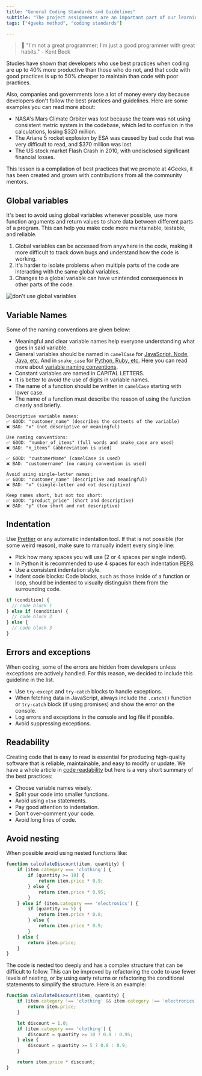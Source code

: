 ```yaml
---
title: "General Coding Standards and Guidelines"
subtitle: "The project assignments are an important part of our learning method; these lessons will show you what to expect and why they matter so much."
tags: ["4geeks method", "coding standards"]

---
```


>  🤯 "I'm not a great programmer; I'm just a good programmer with great habits." - Kent Beck

Studies have shown that developers who use best practices when coding are up to 40% more productive than those who do not, and that code with good practices is up to 50% cheaper to maintain than code with poor practices. 

Also, companies and governments lose a lot of money every day because developers don't follow the best practices and guidelines. Here are some examples you can read more about:

- NASA's Mars Climate Orbiter was lost because the team was not using consistent metric system in the codebase, which led to confusion in the calculations, losing $320 million.
- The Ariane 5 rocket explosion by ESA was caused by bad code that was very difficult to read, and $370 million was lost
- The US stock market Flash Crash in 2010, with undisclosed significant financial losses.

This lesson is a compilation of best practices that we promote at 4Geeks, it has been created and grown with contributions from all the community mentors.

## Global variables
It's best to avoid using global variables whenever possible, use more function arguments and return values to share data between different parts of a program. This can help you make code more maintainable, testable, and reliable.

1. Global variables can be accessed from anywhere in the code, making it more difficult to track down bugs and understand how the code is working.
2. It's harder to isolate problems when multiple parts of the code are interacting with the same global variables.
3. Changes to a global variable can have unintended consequences in other parts of the code.

![don't use global variables](https://breathecode.herokuapp.com/v1/media/file/dont-use-global-variables-png?)

## Variable Names
Some of the naming conventions are given below:

- Meaningful and clear variable names help everyone understanding what goes in said variable.
- General variables should be named in `camelCase` for [JavaScript, Node, Java, etc.](https://en.wikipedia.org/wiki/Camel_case) And in `snake_case` for [Python, Ruby, etc.](https://en.wikipedia.org/wiki/Snake_case) Here you can read more about [variable naming conventions](https://4geeks.com/lesson/variable-naming-conventions).
- Constant variables are named in CAPITAL LETTERS.
- It is better to avoid the use of digits in variable names.
- The name of a function should be written in `camelCase` starting with lower case.
- The name of a function must describe the reason of using the function clearly and briefly.

```text
Descriptive variable names:
✅ GOOD: "customer_name" (describes the contents of the variable)
❌ BAD: "x" (not descriptive or meaningful)

Use naming conventions:
✅ GOOD: "number_of_items" (full words and snake_case are used)
❌ BAD: "n_items" (abbreviation is used)

✅ GOOD: "customerName" (camelCase is used)
❌ BAD: "customername" (no naming convention is used)

Avoid using single-letter names:
✅ GOOD: "customer_name" (descriptive and meaningful)
❌ BAD: "x" (single-letter and not descriptive)

Keep names short, but not too short:
✅ GOOD: "product_price" (short and descriptive)
❌ BAD: "p" (too short and not descriptive)
```

## Indentation

Use [Prettier](https://prettier.io/) or any automatic indentation tool. If that is not possible (for some weird reason), make sure to manually indent every single line:

- Pick how many spaces you will use (2 or 4 spaces per single indent).
- In Python it is recommended to use 4 spaces for each indentation [PEP8](https://peps.python.org/pep-0008/#indentation).
- Use a consistent indentation style.
- Indent code blocks: Code blocks, such as those inside of a function or loop, should be indented to visually distinguish them from the surrounding code.

```javascript
if (condition) {
  // code block 1
} else if (condition) {
  // code block 2
} else {
  // code block 3
}
```

## Errors and exceptions
When coding, some of the errors are hidden from developers unless exceptions are actively handled. For this reason, we decided to include this guideline in the list.

- Use `try-except` and `try-catch` blocks to handle exceptions.
- When fetching data in JavaScript, always include the `.catch()` function or `try-catch` block (if using promises) and show the error on the console.
- Log errors and exceptions in the console and log file if possible.
- Avoid suppressing exceptions.

## Readability

Creating code that is easy to read is essential for producing high-quality software that is reliable, maintainable, and easy to modify or update. We have a whole article in [code readability](https://4geeks.com/lesson/what-is-and-how-to-improve-code-readability) but here is a very short summary of the best practices:

- Choose variable names wisely.
- Split your code into smaller functions.
- Avoid using `else` statements.
- Pay good attention to indentation.
- Don't over-comment your code.
- Avoid long lines of code.

## Avoid nesting

When possible avoid using nested functions like:

```js
function calculateDiscount(item, quantity) {
    if (item.category === 'clothing') {
        if (quantity >= 10) {
            return item.price * 0.9;
        } else {
            return item.price * 0.95;
        }
    } else if (item.category === 'electronics') {
        if (quantity >= 5) {
            return item.price * 0.8;
        } else {
            return item.price * 0.9;
        }
    } else {
        return item.price;
    }
}
```

The code is nested too deeply and has a complex structure that can be difficult to follow. This can be improved by refactoring the code to use fewer levels of nesting, or by using early returns or refactoring the conditional statements to simplify the structure. Here is an example:

```js
function calculateDiscount(item, quantity) {
    if (item.category !== 'clothing' && item.category !== 'electronics') {
        return item.price;
    }

    let discount = 1.0;
    if (item.category === 'clothing') {
        discount = quantity >= 10 ? 0.9 : 0.95;
    } else {
        discount = quantity >= 5 ? 0.8 : 0.9;
    }

    return item.price * discount;
}
```

